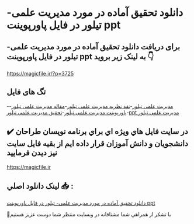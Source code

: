 # دانلود تحقیق آماده در مورد مدیریت علمی- تیلور در فایل پاورپوینت ppt

## برای دریافت دانلود تحقیق آماده در مورد مدیریت علمی- تیلور در فایل پاورپوینت ppt به لینک زیر بروید 👇

https://magicfile.ir/?p=3725

## تگ های فایل

-[مدیریت علمی تیلور](https://magicfile.ir/product/%d8%aa%d8%ad%d9%82%db%8c%d9%82-%d9%85%d8%af%db%8c%d8%b1%db%8c%d8%aa-%d8%b9%d9%84%d9%85%db%8c-%d8%aa%db%8c%d9%84%d9%88%d8%b1-%d8%af%d8%b1-%d9%be%d8%a7%d9%88%d8%b1%d9%be%d9%88%db%8c%d9%86%d8%aa/)-[نقد نظریه مدیریت علمی تیلور](https://magicfile.ir/product/%d8%aa%d8%ad%d9%82%db%8c%d9%82-%d9%85%d8%af%db%8c%d8%b1%db%8c%d8%aa-%d8%b9%d9%84%d9%85%db%8c-%d8%aa%db%8c%d9%84%d9%88%d8%b1-%d8%af%d8%b1-%d9%be%d8%a7%d9%88%d8%b1%d9%be%d9%88%db%8c%d9%86%d8%aa/)-[مقاله مدیریت علمی تیلور](https://magicfile.ir/product/%d8%aa%d8%ad%d9%82%db%8c%d9%82-%d9%85%d8%af%db%8c%d8%b1%db%8c%d8%aa-%d8%b9%d9%84%d9%85%db%8c-%d8%aa%db%8c%d9%84%d9%88%d8%b1-%d8%af%d8%b1-%d9%be%d8%a7%d9%88%d8%b1%d9%be%d9%88%db%8c%d9%86%d8%aa/)-[پاورپوینت مدیریت علمی تیلور](https://magicfile.ir/product/%d8%aa%d8%ad%d9%82%db%8c%d9%82-%d9%85%d8%af%db%8c%d8%b1%db%8c%d8%aa-%d8%b9%d9%84%d9%85%db%8c-%d8%aa%db%8c%d9%84%d9%88%d8%b1-%d8%af%d8%b1-%d9%be%d8%a7%d9%88%d8%b1%d9%be%d9%88%db%8c%d9%86%d8%aa/)-[تحقیق مدیریت علمی تیلور](https://magicfile.ir/product/%d8%aa%d8%ad%d9%82%db%8c%d9%82-%d9%85%d8%af%db%8c%d8%b1%db%8c%d8%aa-%d8%b9%d9%84%d9%85%db%8c-%d8%aa%db%8c%d9%84%d9%88%d8%b1-%d8%af%d8%b1-%d9%be%d8%a7%d9%88%d8%b1%d9%be%d9%88%db%8c%d9%86%d8%aa/)-[ppt مدیریت علمی تیلور](https://magicfile.ir/product/%d8%aa%d8%ad%d9%82%db%8c%d9%82-%d9%85%d8%af%db%8c%d8%b1%db%8c%d8%aa-%d8%b9%d9%84%d9%85%db%8c-%d8%aa%db%8c%d9%84%d9%88%d8%b1-%d8%af%d8%b1-%d9%be%d8%a7%d9%88%d8%b1%d9%be%d9%88%db%8c%d9%86%d8%aa/)

## ✔️ در سايت فايل هاي ويژه اي براي برنامه نويسان طراحان دانشجويان و دانش آموزان قرار داده ايم از بقيه فايل سايت نيز ديدن فرماييد

https://magicfile.ir


## لينک دانلود اصلي 📥 :

[دانلود تحقیق آماده در مورد مدیریت علمی- تیلور در فایل پاورپوینت ppt](https://magicfile.ir/product/%d8%aa%d8%ad%d9%82%db%8c%d9%82-%d9%85%d8%af%db%8c%d8%b1%db%8c%d8%aa-%d8%b9%d9%84%d9%85%db%8c-%d8%aa%db%8c%d9%84%d9%88%d8%b1-%d8%af%d8%b1-%d9%be%d8%a7%d9%88%d8%b1%d9%be%d9%88%db%8c%d9%86%d8%aa/) 


🙏با تشکر از همراهي شما مشتاقانه در وبسایت منتظر شما دوست عزیز هستیم


